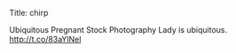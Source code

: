 Title: chirp

Ubiquitous Pregnant Stock Photography Lady is ubiquitous. <a href="http://t.co/83aYlNel">http://t.co/83aYlNel</a>
